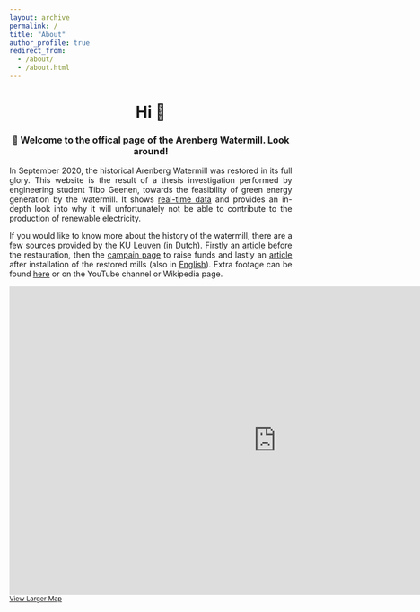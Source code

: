 ```yaml
---
layout: archive
permalink: /
title: "About"
author_profile: true
redirect_from:
  - /about/
  - /about.html
---
```


<style>body {text-align: justify}</style>

<h1 align="center">Hi 👋</h1>
<h3 align="center">🏡 Welcome to the offical page of the Arenberg Watermill. Look around!</h3>

In September 2020, the historical Arenberg Watermill was restored in its full glory. This website is the result of a thesis investigation performed by engineering student Tibo Geenen, towards the feasibility of green energy generation by the watermill. It shows [real-time data](https://arenberg-watermill.github.io/real-time-data/) and provides an in-depth look into why it will unfortunately not be able to contribute to the production of renewable electricity.
 
If you would like to know more about the history of the watermill, there are a few sources provided by the KU Leuven (in Dutch). Firstly an [article](https://nieuws.kuleuven.be/nl/2017/toen-nu-watermolen-arenberg) before the restauration, then the [campain page](https://www.kuleuven.be/fondsenwerving/overons/erfgoed/watermolen/geschiedenis) to raise funds and lastly an [article](https://stories.kuleuven.be/nl/verhalen/watermolen-aan-arenbergkasteel-in-ere-hersteld) after installation of the restored mills (also in [English](https://stories.kuleuven.be/en/stories/iconic-watermill-at-the-arenberg-castle-restored-to-place-of-honour)). Extra footage can be found [here](https://www.kuleuven.be/fondsenwerving/overons/erfgoed/watermolen/wandelingen-langs-de-watermolen) or on the YouTube channel or Wikipedia page.


<iframe width="950" height="550" frameborder="0" scrolling="yes" marginheight="0" marginwidth="0" src="https://www.openstreetmap.org/export/embed.html?bbox=0.09338378906250001%2C49.30721745093609%2C9.266967773437502%2C52.36553758871974&amp;layer=mapnik&amp;marker=50.86144411058926%2C4.68017578125"></iframe>
<br/>
<small><a href="https://www.openstreetmap.org/?mlat=50.861&amp;mlon=4.680#map=8/50.861/4.680">View Larger Map</a></small>